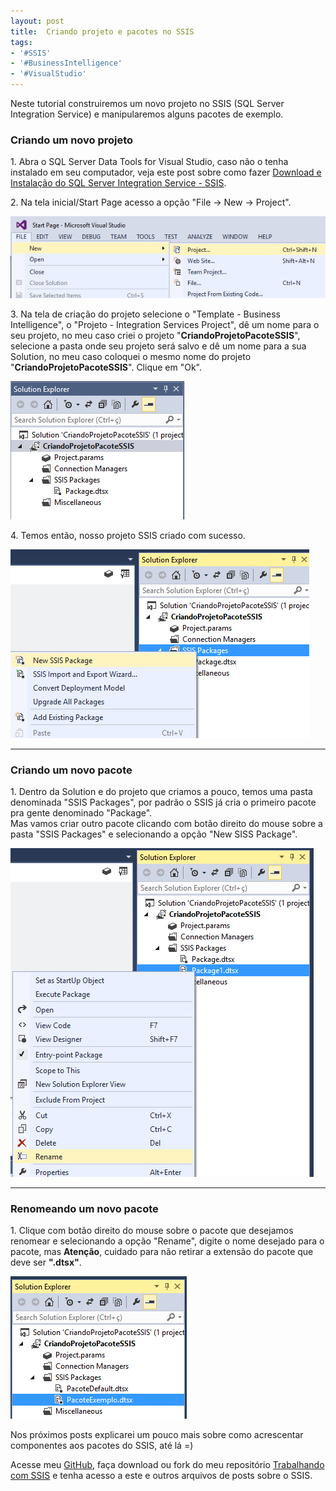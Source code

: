 ```yaml
---
layout: post
title:  Criando projeto e pacotes no SSIS
tags:
- '#SSIS'
- '#BusinessIntelligence'
- '#VisualStudio'
---
```


<p>Neste tutorial construiremos um novo projeto no SSIS (SQL Server Integration Service) e manipularemos alguns pacotes de exemplo.</p>

<h3 id="heading3">Criando um novo projeto</h3>

<p>1. Abra o SQL Server Data Tools for Visual Studio, caso não o tenha instalado em seu computador, veja este post sobre como fazer <a href="http://mateusblopes.github.io/download-e-instalacao-sql-server-integration-service-ssis" target="_blank">Download e Instalação do SQL Server Integration Service - SSIS</a>.</p>

<p>2. Na tela inicial/Start Page acesso a opção "File -> New -> Project". </p>

<p><img src="https://raw.githubusercontent.com/mateusblopes/mateusblopes.github.io/master/_posts/img/ProjectSSIS1.png" alt="SSIS - Criando um novo projeto" /></p>

<p>3. Na tela de criação do projeto selecione o "Template - Business Intelligence", o "Projeto - Integration Services Project", dê um nome para o seu projeto, no meu caso criei o projeto "<strong>CriandoProjetoPacoteSSIS</strong>", selecione a pasta onde seu projeto será salvo e dê um nome para a sua Solution, no meu caso coloquei o mesmo nome do projeto "<strong>CriandoProjetoPacoteSSIS</strong>". Clique em "Ok".</p>

<p><img src="https://raw.githubusercontent.com/mateusblopes/mateusblopes.github.io/master/_posts/img/ProjectSSIS2.png" alt="SSIS - Definindo um novo projeto" /></p>

<p>4. Temos então, nosso projeto SSIS criado com sucesso.</p>

<p><img src="https://raw.githubusercontent.com/mateusblopes/mateusblopes.github.io/master/_posts/img/ProjectSSIS3.png" alt="SSIS - Novo projeto criado" /></p>

<hr/>

<h3 id="heading3">Criando um novo pacote</h3>

<p>1. Dentro da Solution e do projeto que criamos a pouco, temos uma pasta denominada "SSIS Packages", por padrão o SSIS já cria o primeiro pacote pra gente denominado "Package".
<br/>Mas vamos criar outro pacote clicando com botão direito do mouse sobre a pasta "SSIS Packages" e selecionando a opção "New SISS Package".</p>

<p><img src="https://raw.githubusercontent.com/mateusblopes/mateusblopes.github.io/master/_posts/img/ProjectSSIS4.png" alt="SSIS - Criando um novo pacote" /></p>

<hr/>

<h3 id="heading3">Renomeando um novo pacote</h3>

<p>1. Clique com botão direito do mouse sobre o pacote que desejamos renomear e selecionando a opção "Rename", digite o nome desejado para o pacote, mas <strong>Atenção</strong>, cuidado para não retirar a extensão do pacote que deve ser <strong>".dtsx"</strong>.</p>

<p><img src="https://raw.githubusercontent.com/mateusblopes/mateusblopes.github.io/master/_posts/img/ProjectSSIS5.png" alt="SSIS - Renomeando um pacote" /></p>

<p>Nos próximos posts explicarei um pouco mais sobre como acrescentar componentes aos pacotes do SSIS, até lá =)</p>

<p>Acesse meu <a href="https://github.com/mateusblopes" target="_blank">GitHub</a>, faça download ou fork do meu repositório <a href="https://github.com/mateusblopes/trabalhando-com-ssis" target="_blank">Trabalhando com SSIS</a> e tenha acesso a este e outros arquivos de posts sobre o SSIS.</p>
